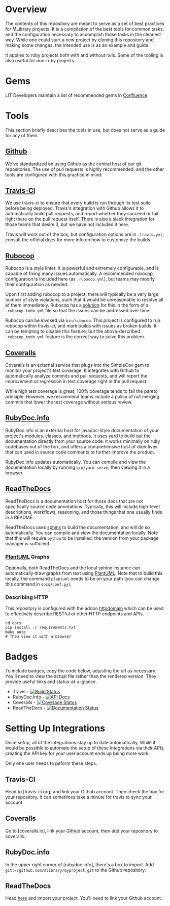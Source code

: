 # Overview

The contents of this repository are meant to serve as a set of best practices for MLibrary
projects. It is a compilation of the best tools for common tasks, and the configuration necessary to accomplish those tasks in the cleanest way. While one could start a new
project by cloning this repository and making some changes, the intended use is as an example
and guide.

It applies to ruby projects both with and without rails. Some of the tooling is also useful
for non-ruby projects.

# Gems

LIT Developers maintain a list of recommended gems in
[Confluence](https://tools.lib.umich.edu/confluence/display/LD/Recommended+Gems).

# Tools

This section briefly describes the tools in use, but does not serve as a guide for any of them.

## [Github](https://github.com/)

We've standardized on using Github as the central host of our git repositories. The use of pull
requests is highly recommended, and the other tools are configured with this practice in mind.

## [Travis-CI](https://docs.travis-ci.com/)

We use travis-ci to ensure that every build is run through its test suite before being deployed.
Travis's integration with Github allows it to automatically build pull requests, and report
whether they succeed or fail right there on the pull request itself.  There is also a slack
integration for those teams that desire it, but we have not included it here.

Travis will work out of the box, but configuration options are in `.travis.yml`; consult
the official docs for more info on how to customize the builds.

## [Rubocop](https://rubocop.readthedocs.io/en/latest/)

Rubocop is a style linter. It is powerful and extremely configurable, and is capable of fixing
many issues automatically. A recommended rubocop configuration is included here
(as `.rubocop.yml`), but teams may modify their configuration as needed.

Upon first adding rubocop to a project, there will typically be a very large number of style
violations, such that it would be unreasonable to resolve all of them immediately. Rubocop has a
[solution](https://rubocop.readthedocs.io/en/latest/configuration/#automatically-generated-configuration)
for this in the form of a `.rubocop_todo.yml` file so that the issues can be addressed over time.

Rubocop can be invoked via `bin/rubocop`. This project is configured to run rubocop within
travis-ci, and mark builds with issues as broken builds. It can be tempting to disable this
feature, but the above-described `.rubocop_todo.yml` feature is the correct way to solve
this problem.

## [Coveralls](https://docs.coveralls.io/)

Coveralls is an external service that plugs into the SimpleCov gem to monitor your project's test
coverage. It integrates with Github to automatically analyze commits and pull requests, and will
report the improvement or regression in test coverage right in the pull request.

While high test coverage is great, 100% coverage tends to fail the pareto principle. However,
we recommend teams include a policy of not merging commits that lower the test coverage without
serious review.

## [RubyDoc.info](https://www.rubydoc.info/)

RubyDoc.info is an external host for javadoc-style documentation of your project's modules,
classes, and methods. It uses [yard](https://yardoc.org/) to build out the documentation
directly from your source code. It works minimally on ruby codebases out of the box, and
offers a comprehensive host of directives that can used in source code comments to further
improve the product.

RubyDoc.info updates automatically. You can compile and view the documentation locally
by running `bin/yard serve`, then viewing it in a browser.

## [ReadTheDocs](https://readthedocs.org/)

ReadTheDocs is a documentation host for those docs that are not specifically source code
annotations. Typically, this will include high-level descriptions, workflows, reasoning,
and those things that one usually finds in a README.

ReadTheDocs uses [sphinx](http://www.sphinx-doc.org/en/stable/) to build the documentation,
and will do so automatically. You can compile and view the documentation locally. Note
that this will require `python` to be installed; the version from your package manager is
sufficient.

### [PlantUML](https://build-me-the-docs-please.readthedocs.io/en/latest/Using_Sphinx/UsingGraphicsAndDiagramsInSphinx.html#using-plantuml) Graphs

Optionally, both ReadTheDocs and the local sphinx instance can automatically
draw graphs from text using [PlantUML](http://plantuml.com/). Note that to build this locally,
the command `plantuml` needs to be on your path (you can change this command in `docs/conf.py`).

### Describing HTTP

This repository is configured with the addon
[httpdomain](https://sphinxcontrib-httpdomain.readthedocs.io) which can be used to effectively
describe RESTful or other HTTP endpoints and APIs.


```
cd docs
pip install -r requirements.txt
make auto
# Then view it with a browser
```

# Badges

To include badges, copy the code below, adjusting the url as necessary. You'll need to view the
actual file rather than the rendered version. They provide useful links and status-at-a-glance.

* Travis - [![Build Status](https://travis-ci.org/mlibrary/moku.svg?branch=master)](https://travis-ci.org/mlibrary/moku?branch=master)
* RubyDoc.info - [![API Docs](https://img.shields.io/badge/API_docs-rubydoc.info-blue.svg)](https://www.rubydoc.info/github/mlibrary/moku)
* Coveralls - [![Coverage Status](https://coveralls.io/repos/github/mlibrary/moku/badge.svg?branch=master)](https://coveralls.io/github/mlibrary/moku?branch=master)
* ReadTheDocs - [![Documentation Status](https://readthedocs.org/projects/moku/badge/?version=latest)](https://moku.readthedocs.io/en/latest/?badge=latest)

# Setting Up Integrations

Once setup, all of the integrations stay up to date automatically. While it would be possible
to automate the setup of these integrations via their APIs, creating the API key for your
user account ends up being more work.

Only one user needs to peform these steps.

## Travis-CI

Head to [travis-ci.org] and link your Github account. Then check the box for your repository.
It can sometimes take a minute for travis to sync your account.

## Coveralls

Go to [coveralls.io], link your Github account, then add your repository to coveralls.

## RubyDoc.info

In the upper right corner of [rubydoc.info], there's a box to import. Add
`git://github.com/mlibrary/myproject.git` to the Github repository.

## ReadTheDocs

Head [here](https://readthedocs.org/dashboard/import/) and import your project. You'll need
to link your Github account.

